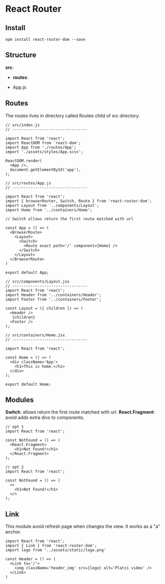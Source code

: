 # React Router

## Install

`npm install react-router-dom --save`

## Structure

__src__:

 - __routes__:

  - App.js

## Routes

The routes lives in directory called Routes child of src directory.
    
    // src/index.js
    // ---------------------------------

    import React from 'react';
    import ReactDOM from 'react-dom';
    import App from './routes/App';
    import './assets/styles/App.scss';
    
    ReactDOM.render(
      <App />,
      document.getElementById('app'),
    );

    // src/routes/App.js
    // ---------------------------------

    import React from 'react';
    import { browserRouter, Switch, Route } from 'react-router-dom';
    import Layout from '..components/Layout';
    import Home from '../containers/Home';
    
    // Switch allows return the first route matched with url

    const App = () => (
      <BrowserRoute>
        <Layout>
          <Switch>
            <Route exact path='/' component={Home} />
          </Switch>
        </Layout>
      </BrowserRoute>
    )

    export default App;

    // src/components/Layout.jsx
    // ---------------------------------
    import React from 'react';
    import Header from '../containers/Header';
    import Footer from '../containers/Footer';

    const Layout = ({ children }) => (
      <Header />
       {children}
      <Footer />
    );

    // src/containers/Home.jsx
    // ---------------------------------
    
    import React from 'react';
    
    const Home = () => (
      <div className='App'>
        <h1>This is home.</h1>
      </div>
    );
    
    export default Home;


## Modules

__Switch__: allows return the first route matched with url.
__React.Fragment__: avoid adds extra divs to components.
    
    // opt 1
    import React from 'react';

    const NotFound = () => (
      <React.Fragment>
        <h1>Not Found!</h1>
      </React.Fragment>
    );
    
    // opt 2
    import React from 'react';

    const NotFound = () => (
      <>
        <h1>Not Found!</h1>
      </>
    );

## Link

This module avoid refresh page when changes the view. 
It works as a "a" anchor.

    import React from 'react';
    import { Link } from 'react-router-dom';
    import logo from '../assets/static/logo.png'

    const Header = () => (
      <Link to='/'>
        <img className='header_img' src={logo} alt='Platzi video' />
      </Link>
    )
